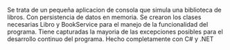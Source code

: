Se trata de un pequeña aplicacion de consola que simula una biblioteca de libros. Con persistencia de datos en memoria. 
Se crearon los clases necesarias Libro y BookService para el manejo de la funcionalidad del programa. Tiene capturadas la mayoria de las excepciones posibles para el desarrollo continuo del programa.
Hecho completamente con C# y .NET
